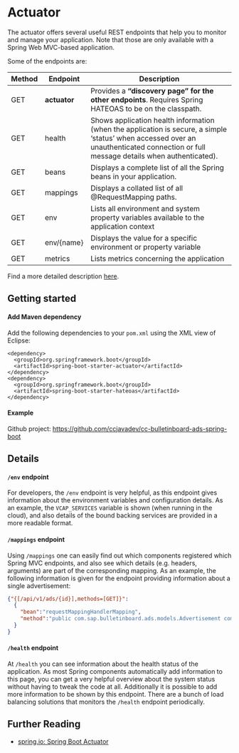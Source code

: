 # Actuator

The actuator offers several useful REST endpoints that help you to monitor and manage your application. Note that those are only available with a Spring Web MVC-based application.

Some of the endpoints are:

Method      |  Endpoint   | Description
----------- | ----------- | -------------------------
 GET        | **actuator**  | Provides a **“discovery page” for the other endpoints**. Requires Spring HATEOAS to be on the classpath.
 GET        | health      | Shows application health information (when the application is secure, a simple ‘status’ when accessed over an unauthenticated connection or full message details when authenticated).
 GET        | beans       | Displays a complete list of all the Spring beans in your application. 
 GET        | mappings    | Displays a collated list of all @RequestMapping paths.
 GET        | env         | Lists all environment and system property variables available to the application context
 GET        | env/{name}  | Displays the value for a specific environment or property variable
 GET        | metrics     | Lists metrics concerning the application 

Find a more detailed description [here](https://github.com/spring-projects/spring-boot/blob/master/spring-boot-docs/src/main/asciidoc/production-ready-features.adoc).

## Getting started

#### Add Maven dependency
Add the following dependencies to your `pom.xml` using the XML view of Eclipse:
```
<dependency>
  <groupId>org.springframework.boot</groupId>
  <artifactId>spring-boot-starter-actuator</artifactId>
</dependency>
<dependency>
  <groupId>org.springframework.boot</groupId>
  <artifactId>spring-boot-starter-hateoas</artifactId>
</dependency>
```

#### Example
Github project: https://github.com/ccjavadev/cc-bulletinboard-ads-spring-boot 

## Details
#### `/env` endpoint
For developers, the `/env` endpoint is very helpful, as this endpoint gives information about the environment variables and configuration details.
As an example, the `VCAP_SERVICES` variable is shown (when running in the cloud), and also details of the bound backing services are provided in a more readable format.

#### `/mappings` endpoint
Using `/mappings` one can easily find out which components registered which Spring MVC endpoints, and also see which details (e.g. headers, arguments) are part of the corresponding mapping.
As an example, the following information is given for the endpoint providing information about a single advertisement:

```json
{"{[/api/v1/ads/{id}],methods=[GET]}":
  {
    "bean":"requestMappingHandlerMapping",
    "method":"public com.sap.bulletinboard.ads.models.Advertisement com.sap.bulletinboard.ads.controllers.AdvertisementController.advertisementById(long)"
  }
}
```

#### `/health` endpoint
At `/health` you can see information about the health status of the application. As most Spring components automatically add information to this page, you can get a very helpful overview about the system status without having to tweak the code at all.
Additionally it is possible to add more information to be shown by this endpoint. There are a bunch of load balancing solutions that monitors the `/health` endpoint periodically.

## Further Reading
- [spring.io: Spring Boot Actuator](http://docs.spring.io/spring-boot/docs/current/reference/html/production-ready.html)
